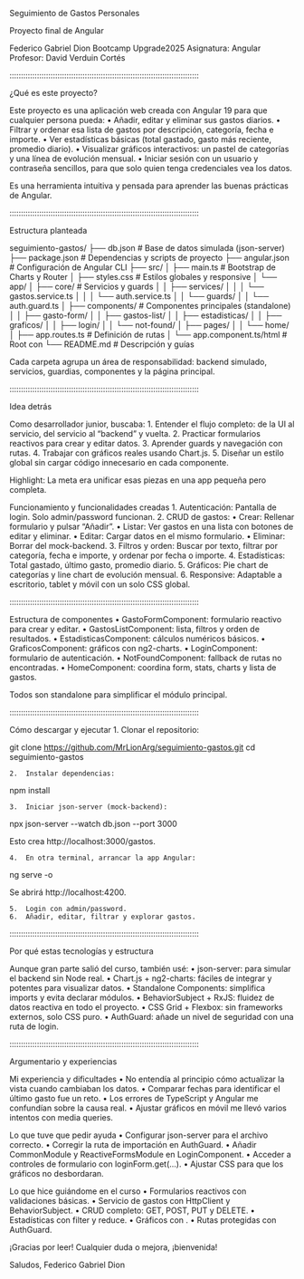 Seguimiento de Gastos Personales

Proyecto final de Angular

Federico Gabriel Dion
Bootcamp Upgrade2025
Asignatura: Angular
Profesor: David Verduin Cortés

:::::::::::::::::::::::::::::::::::::::::::::::::::::::::::::::::::::::::::::::::::

¿Qué es este proyecto?

Este proyecto es una aplicación web creada con Angular 19 para que cualquier persona pueda:
	•	Añadir, editar y eliminar sus gastos diarios.
	•	Filtrar y ordenar esa lista de gastos por descripción, categoría, fecha e importe.
	•	Ver estadísticas básicas (total gastado, gasto más reciente, promedio diario).
	•	Visualizar gráficos interactivos: un pastel de categorías y una línea de evolución mensual.
	•	Iniciar sesión con un usuario y contraseña sencillos, para que solo quien tenga credenciales vea los datos.

Es una herramienta intuitiva y pensada para aprender las buenas prácticas de Angular.

:::::::::::::::::::::::::::::::::::::::::::::::::::::::::::::::::::::::::::::::::::

Estructura planteada

seguimiento-gastos/
├── db.json               # Base de datos simulada (json-server)
├── package.json          # Dependencias y scripts de proyecto
├── angular.json          # Configuración de Angular CLI
├── src/
│   ├── main.ts           # Bootstrap de Charts y Router
│   ├── styles.css        # Estilos globales y responsive
│   └── app/
│       ├── core/         # Servicios y guards
│       │   ├── services/
│       │   │   └── gastos.service.ts
│       │   │   └── auth.service.ts
│       │   └── guards/
│       │       └── auth.guard.ts
│       ├── components/   # Componentes principales (standalone)
│       │   ├── gasto-form/
│       │   ├── gastos-list/
│       │   ├── estadisticas/
│       │   ├── graficos/
│       │   ├── login/
│       │   └── not-found/
│       ├── pages/
│       │   └── home/
│       ├── app.routes.ts # Definición de rutas
│       └── app.component.ts/html # Root con <router-outlet>
└── README.md            # Descripción y guías

Cada carpeta agrupa un área de responsabilidad: backend simulado, servicios, guardias, componentes y la página principal.

:::::::::::::::::::::::::::::::::::::::::::::::::::::::::::::::::::::::::::::::::::

Idea detrás

Como desarrollador junior, buscaba:
	1.	Entender el flujo completo: de la UI al servicio, del servicio al “backend” y vuelta.
	2.	Practicar formularios reactivos para crear y editar datos.
	3.	Aprender guards y navegación con rutas.
	4.	Trabajar con gráficos reales usando Chart.js.
	5.	Diseñar un estilo global sin cargar código innecesario en cada componente.

Highlight: La meta era unificar esas piezas en una app pequeña pero completa.

Funcionamiento y funcionalidades creadas
	1.	Autenticación: Pantalla de login. Solo admin/password funcionan.
	2.	CRUD de gastos:
	•	Crear: Rellenar formulario y pulsar “Añadir”.
	•	Listar: Ver gastos en una lista con botones de editar y eliminar.
	•	Editar: Cargar datos en el mismo formulario.
	•	Eliminar: Borrar del mock-backend.
	3.	Filtros y orden: Buscar por texto, filtrar por categoría, fecha e importe, y ordenar por fecha o importe.
	4.	Estadísticas: Total gastado, último gasto, promedio diario.
	5.	Gráficos: Pie chart de categorías y line chart de evolución mensual.
	6.	Responsive: Adaptable a escritorio, tablet y móvil con un solo CSS global.

:::::::::::::::::::::::::::::::::::::::::::::::::::::::::::::::::::::::::::::::::::

Estructura de componentes
	•	GastoFormComponent: formulario reactivo para crear y editar.
	•	GastosListComponent: lista, filtros y orden de resultados.
	•	EstadisticasComponent: cálculos numéricos básicos.
	•	GraficosComponent: gráficos con ng2-charts.
	•	LoginComponent: formulario de autenticación.
	•	NotFoundComponent: fallback de rutas no encontradas.
	•	HomeComponent: coordina form, stats, charts y lista de gastos.

Todos son standalone para simplificar el módulo principal.

:::::::::::::::::::::::::::::::::::::::::::::::::::::::::::::::::::::::::::::::::::

Cómo descargar y ejecutar
	1.	Clonar el repositorio:

git clone https://github.com/MrLionArg/seguimiento-gastos.git
cd seguimiento-gastos


	2.	Instalar dependencias:

npm install


	3.	Iniciar json-server (mock-backend):

npx json-server --watch db.json --port 3000

Esto crea http://localhost:3000/gastos.

	4.	En otra terminal, arrancar la app Angular:

ng serve -o

Se abrirá http://localhost:4200.

	5.	Login con admin/password.
	6.	Añadir, editar, filtrar y explorar gastos.

:::::::::::::::::::::::::::::::::::::::::::::::::::::::::::::::::::::::::::::::::::

Por qué estas tecnologías y estructura

Aunque gran parte salió del curso, también usé:
	•	json-server: para simular el backend sin Node real.
	•	Chart.js + ng2-charts: fáciles de integrar y potentes para visualizar datos.
	•	Standalone Components: simplifica imports y evita declarar módulos.
	•	BehaviorSubject + RxJS: fluidez de datos reactiva en todo el proyecto.
	•	CSS Grid + Flexbox: sin frameworks externos, solo CSS puro.
	•	AuthGuard: añade un nivel de seguridad con una ruta de login.

:::::::::::::::::::::::::::::::::::::::::::::::::::::::::::::::::::::::::::::::::::

Argumentario y experiencias

Mi experiencia y dificultades
	•	No entendía al principio cómo actualizar la vista cuando cambiaban los datos.
	•	Comparar fechas para identificar el último gasto fue un reto.
	•	Los errores de TypeScript y Angular me confundían sobre la causa real.
	•	Ajustar gráficos en móvil me llevó varios intentos con media queries.

Lo que tuve que pedir ayuda
	•	Configurar json-server para el archivo correcto.
	•	Corregir la ruta de importación en AuthGuard.
	•	Añadir CommonModule y ReactiveFormsModule en LoginComponent.
	•	Acceder a controles de formulario con loginForm.get(...).
	•	Ajustar CSS para que los gráficos no desbordaran.

Lo que hice guiándome en el curso
	•	Formularios reactivos con validaciones básicas.
	•	Servicio de gastos con HttpClient y BehaviorSubject.
	•	CRUD completo: GET, POST, PUT y DELETE.
	•	Estadísticas con filter y reduce.
	•	Gráficos con <canvas baseChart>.
	•	Rutas protegidas con AuthGuard.

¡Gracias por leer! Cualquier duda o mejora, ¡bienvenida!

Saludos,
Federico Gabriel Dion